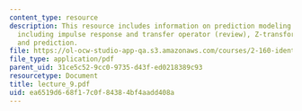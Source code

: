 ```yaml
---
content_type: resource
description: This resource includes information on prediction modeling of linear systems
  including impulse response and transfer operator (review), Z-transform, noise dynamics,
  and prediction.
file: https://ol-ocw-studio-app-qa.s3.amazonaws.com/courses/2-160-identification-estimation-and-learning-spring-2006/ea6519d668f17c0f84384bf4aadd408a_lecture_9.pdf
file_type: application/pdf
parent_uid: 31ce5c52-9cc0-9735-d43f-ed0218389c93
resourcetype: Document
title: lecture_9.pdf
uid: ea6519d6-68f1-7c0f-8438-4bf4aadd408a
---
```

